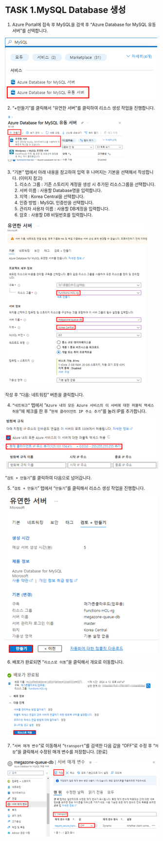 # TASK 1.MySQL Database 생성
1.	Azure Portal에 접속 후 MySQL을 검색 후 “Azure Database for MySQL 유동 서버”를 선택합니다.
 
![img](./img/task1/1.png)

2.	“+만들기”를 클릭해서 “유연한 서버”를 클릭하여 리소스 생성 작업을 진행합니다.
 
![img](./img/task1/2.png)

3.	“기본” 탭에서 아래 내용을 참고하여 입력 후 나머지는 기본을 선택해서 작성합니다. (이미지 참고)
    1.	리소스 그룹 : 기존 스토리지 계정을 생성 시 추가된 리소스그룹을 선택합니다.
    2.	서버 이름 : 사용할 Database명을 입력합니다.
    3.	지역 : Korea Central을 선택합니다.
    4.	인증 방법 :  MySQL 인증만을 선택합니다.
    5.	관리자 사용자 이름 : 사용할 DB계정을 입력합니다.
    6.	암호 : 사용할 DB 비밀번호를 입력합니다.

![img](./img/task1/3.png)

작성 후 “다음: 네트워킹” 버튼을 클릭합니다.

4.	`“네트워크”` 탭에서 “`Azure 내의 모든 Azure 서비스의 이 서버에 대한 퍼블릭 액세스 허용`”에 체크를 한 후 “`현재 클라이언트 IP 주소 추가`”를 눌러 IP를 추가합니다.

![img](./img/task1/4.png)

“`검토 + 만들기`”를 클릭하여 다음으로 넘어갑니다.

5.	“`검토 + 만들기`” 탭에서 “`만들기`”를 클릭해서 리소스 생성 작업을 진행합니다.
 
![img](./img/task1/5.png)

6.	배포가 완료되면 “`리소스로 이동`”을 클릭해서 개요로 이동합니다.
 
![img](./img/task1/6.png)

7.	“`서버 매개 변수`”로 이동해서 “`transport`”를 검색한 다음 값을 “OFF”로 수정 후 “`저장`”을 클릭해서 수정된 매개 변수를 저장합니다. [완료]
 
![img](./img/task1/7.png)
